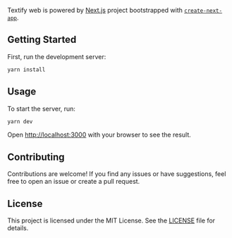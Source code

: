 Textify web is powered by [Next.js](https://nextjs.org/) project bootstrapped with [`create-next-app`](https://github.com/vercel/next.js/tree/canary/packages/create-next-app).

## Getting Started

First, run the development server:

```bash
yarn install
```

## Usage

To start the server, run:

```bash
yarn dev
```

Open [http://localhost:3000](http://localhost:3000) with your browser to see the result.

## Contributing

Contributions are welcome! If you find any issues or have suggestions, feel free to open an issue or create a pull request.

## License

This project is licensed under the MIT License. See the [LICENSE](LICENSE) file for details.
